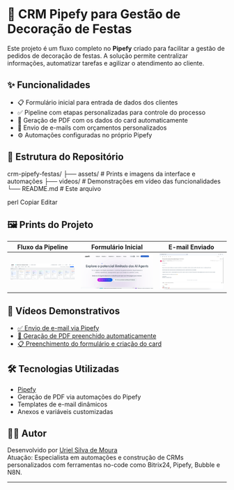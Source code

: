 # 🎉 CRM Pipefy para Gestão de Decoração de Festas

Este projeto é um fluxo completo no **Pipefy** criado para facilitar a gestão de pedidos de decoração de festas. A solução permite centralizar informações, automatizar tarefas e agilizar o atendimento ao cliente.

## ✨ Funcionalidades

- 📋 Formulário inicial para entrada de dados dos clientes
- ✅ Pipeline com etapas personalizadas para controle do processo
- 📄 Geração de PDF com os dados do card automaticamente
- 📧 Envio de e-mails com orçamentos personalizados
- ⚙️ Automações configuradas no próprio Pipefy

## 📁 Estrutura do Repositório

crm-pipefy-festas/ ├── assets/ # Prints e imagens da interface e automações ├── videos/ # Demonstrações em vídeo das funcionalidades └── README.md # Este arquivo

perl
Copiar
Editar

## 🖼️ Prints do Projeto

| Fluxo da Pipeline | Formulário Inicial | E-mail Enviado |
|-------------------|---------------------|----------------|
| ![Fluxo](./assets/fluxo%20da%20pipeline.png) | ![Formulário](./assets/site%20pipefy.png) | ![Email](./assets/email%20recebido%20gmail.png) |

## 🎥 Vídeos Demonstrativos

- [✅ Envio de e-mail via Pipefy](./videos/enviando%20email%20via%20pipefy.mov)
- [📝 Geração de PDF preenchido automaticamente](./videos/gerar%20pdf%20preenchido.mov)
- [📋 Preenchimento do formulário e criação do card](./videos/preenchimento%20formulário%20e%20criacao%20do%20card.mov)

## 🛠️ Tecnologias Utilizadas

- [Pipefy](https://www.pipefy.com/)
- Geração de PDF via automações do Pipefy
- Templates de e-mail dinâmicos
- Anexos e variáveis customizadas

## 👨‍💻 Autor

Desenvolvido por [Uriel Silva de Moura](https://github.com/UrielSilvaDeMoura)  
Atuação: Especialista em automações e construção de CRMs personalizados com ferramentas no-code como Bitrix24, Pipefy, Bubble e N8N.

---
